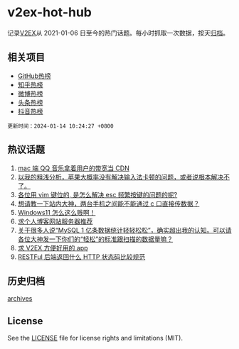 # v2ex-hot-hub

 记录[V2EX](https://www.v2ex.com/)从 2021-01-06 日至今的热门话题。每小时抓取一次数据，按天[归档](archives)。
 
 ## 相关项目

- [GitHub热榜](https://github.com/it985/github-hot-hub)
- [知乎热榜](https://github.com/it985/zhihu-hot-hub)
- [微博热榜](https://github.com/it985/weibo-hot-hub)
- [头条热榜](https://github.com/it985/toutiao-hot-hub)
- [抖音热榜](https://github.com/it985/douyin-hot-hub)


 `更新时间：2024-01-14 10:24:27 +0800`

## 热议话题

1. [mac 端 QQ 音乐拿着用户的带宽当 CDN](https://www.v2ex.com/t/1008319)
1. [以我的粗浅分析，苹果大概率没有解决输入法卡顿的问题，或者说根本解决不了。](https://www.v2ex.com/t/1008334)
1. [各位用 vim 键位的, 是怎么解决 esc 频繁按键的问题的呢?](https://www.v2ex.com/t/1008294)
1. [想请教一下站内大神，两台手机之间能不能通过 c 口直接传数据？](https://www.v2ex.com/t/1008307)
1. [Windows11 怎么这么贱啊！](https://www.v2ex.com/t/1008375)
1. [求个人博客网站服务器推荐](https://www.v2ex.com/t/1008361)
1. [关于很多人说“MySQL 1 亿条数据统计轻轻松松”，确实超出我的认知。可以请各位大神发一下你们的“轻松”的标准跟扫描的数据量嘛？](https://www.v2ex.com/t/1008404)
1. [求 V2EX 方便好用的 app](https://www.v2ex.com/t/1008286)
1. [RESTFul 后端返回什么 HTTP 状态码比较规范](https://www.v2ex.com/t/1008308)

## 历史归档

[archives](archives)

## License

See the [LICENSE](LICENSE) file for license rights and limitations (MIT).
